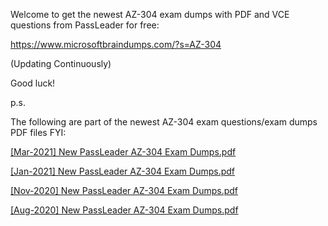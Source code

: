 Welcome to get the newest AZ-304 exam dumps with PDF and VCE questions from PassLeader for free:

https://www.microsoftbraindumps.com/?s=AZ-304

(Updating Continuously)

Good luck!

p.s.

The following are part of the newest AZ-304 exam questions/exam dumps PDF files FYI:

[[Mar-2021] New PassLeader AZ-304 Exam Dumps.pdf](https://github.com/AZ-304-Exam-Dumps-PDF-VCE-Questions/AZ-304-Exam-Dumps-PDF-VCE-Questions/files/6763176/Mar-2021.New.PassLeader.AZ-304.Exam.Dumps.pdf)

[[Jan-2021] New PassLeader AZ-304 Exam Dumps.pdf](https://github.com/AZ-304-Exam-Dumps-PDF-VCE-Questions/AZ-304-Exam-Dumps-PDF-VCE-Questions/files/6763178/Jan-2021.New.PassLeader.AZ-304.Exam.Dumps.pdf)

[[Nov-2020] New PassLeader AZ-304 Exam Dumps.pdf](https://github.com/AZ-304-Exam-Dumps-PDF-VCE-Questions/AZ-304-Exam-Dumps-PDF-VCE-Questions/files/6763180/Nov-2020.New.PassLeader.AZ-304.Exam.Dumps.pdf)

[[Aug-2020] New PassLeader AZ-304 Exam Dumps.pdf](https://github.com/AZ-304-Exam-Dumps-PDF-VCE-Questions/AZ-304-Exam-Dumps-PDF-VCE-Questions/files/6763185/Aug-2020.New.PassLeader.AZ-304.Exam.Dumps.pdf)
